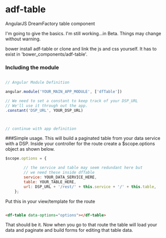 adf-table
=========

AngularJS DreamFactory table component

I'm going to give the basics.  I'm still working...in Beta.  Things may change without warning.



bower install adf-table or clone and link the js and css yourself.  It has to exist in 'bower_components/adf-table'.



### Including the module

```javascript

// Angular Module Definition

angular.module('YOUR_MAIN_APP_MODULE', ['dfTable'])

// We need to set a constant to keep track of your DSP_URL
// We'll use it through out the app.
.constant('DSP_URL', YOUR_DSP_URL)



// continue with app definition

```



###Simple usage.
This will build a paginated table from your data service with a DSP.  Inside your controller for the route create a
$scope.options object as shown below.


```javascript
$scope.options = {

        // the service and table may seem redundant here but
        // we need these inside dfTable
        service: YOUR_DATA_SERVICE_HERE,
        table: YOUR_TABLE_HERE,
        url: DSP_URL + '/rest/' + this.service + '/' + this.table,
    };
```

Put this in your view/template for the route

```html

<df-table data-options="options"></df-table>

```


That should be it.  Now when you go to that route the table will load your data and paginate and build forms for editing
that table data.










